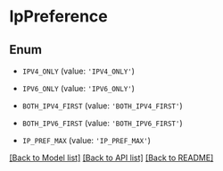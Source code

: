 # IpPreference


## Enum

* `IPV4_ONLY` (value: `'IPV4_ONLY'`)

* `IPV6_ONLY` (value: `'IPV6_ONLY'`)

* `BOTH_IPV4_FIRST` (value: `'BOTH_IPV4_FIRST'`)

* `BOTH_IPV6_FIRST` (value: `'BOTH_IPV6_FIRST'`)

* `IP_PREF_MAX` (value: `'IP_PREF_MAX'`)

[[Back to Model list]](../README.md#documentation-for-models) [[Back to API list]](../README.md#documentation-for-api-endpoints) [[Back to README]](../README.md)


